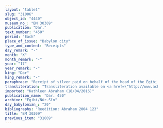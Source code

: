 ```yaml
---
layout: "tablet"
slug: "31006"
object_id: "4440"
museum_no_: "BM 30309"
publication: "Dar."
text_number: "450"
period: "Each"
place_of_issue: "Babylon city"
type_and_content: "Receipts"
day_remark: "-"
month: "X"
month_remark: "-"
year: "17"
year_remark: "-"
king: "Dar"
king_remark: "-"
paraphrase: "Receipt of silver paid on behalf of the head of the Egibi family. Partial payment of a debt.<br /> <strong>A</strong> receives (<em>mahāru</em>) 4 minas of white, medium quality silver from <strong>B</strong>, paid on behalf of (<em>ana muhhi</em>) <strong>C</strong>. It is part (<em>ina libbi</em>) of a larger debt (<em>u&#39;iltu</em>) of 6 2/3 minas and 1 shekel of medium quality silver, of which 1/8 is alloy, that <strong>C</strong> owes to <strong>A</strong>. Names of 5 witnesses and scribe.<br /> <br /> <strong>A</strong>=Nab&ucirc;-bān-ahi/Marduk-nāṣir//Adad-&scaron;amm&ecirc;;&nbsp;<strong>B</strong>=Marduk-bēl&scaron;unu/Arad-Marduk//&Scaron;ang&ucirc;-Ea;&nbsp;<strong>C</strong>=&Scaron;irku/Iddinaya//Egibi<sub> </sub>(=Marduk-nāṣir-apli/Itti-Marduk-balāṭu//Egibi)"
transliteration: "Transliteration available on <a href=\"http://www.achemenet.com/fr/item/?/3349245==Strassmaier --Inschriften von Darius&l=a&c=1&t=1.4/5/96/1/1662170\" target=\"_blank\">Achemenet</a>"
imported: "Kathleen Abraham (18/04/2016)"
publication_name: "Dar. 450"
archive: "Egibi/Nūr-Sîn"
day_babylonian_: "20"
bibliography: "Reedition: Abraham 2004 123"
title: "BM 30309"
previous_item: "31009"
---
```

